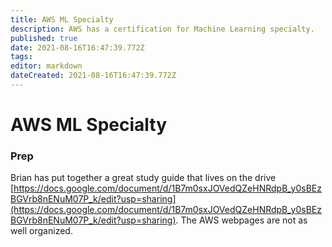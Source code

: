 ```yaml
---
title: AWS ML Specialty
description: AWS has a certification for Machine Learning specialty. 
published: true
date: 2021-08-16T16:47:39.772Z
tags: 
editor: markdown
dateCreated: 2021-08-16T16:47:39.772Z
---
```


# AWS ML Specialty
### Prep 
Brian has put together a great study guide that lives on the drive [https://docs.google.com/document/d/1B7m0sxJOVedQZeHNRdpB_y0sBEzBGVrb8nENuM07P_k/edit?usp=sharing](https://docs.google.com/document/d/1B7m0sxJOVedQZeHNRdpB_y0sBEzBGVrb8nENuM07P_k/edit?usp=sharing). The AWS webpages are not as well organized. 